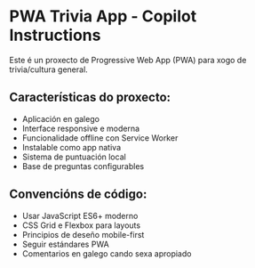 <!-- Use this file to provide workspace-specific custom instructions to Copilot. For more details, visit https://code.visualstudio.com/docs/copilot/copilot-customization#_use-a-githubcopilotinstructionsmd-file -->

# PWA Trivia App - Copilot Instructions

Este é un proxecto de Progressive Web App (PWA) para xogo de trivia/cultura general.

## Características do proxecto:
- Aplicación en galego
- Interface responsive e moderna
- Funcionalidade offline con Service Worker
- Instalable como app nativa
- Sistema de puntuación local
- Base de preguntas configurables

## Convencións de código:
- Usar JavaScript ES6+ moderno
- CSS Grid e Flexbox para layouts
- Principios de deseño mobile-first
- Seguir estándares PWA
- Comentarios en galego cando sexa apropiado

